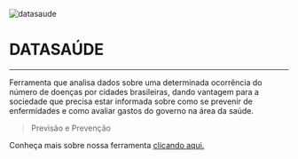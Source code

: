 ![datasaude](https://trello-attachments.s3.amazonaws.com/5acfc01bee614e11543842eb/5ad13066e996215457fa557d/f0ae8bd7e79c2ec99915ed7ff924b517/68747470733a2f2f6269742e6c792f32475971617876.png)
#  DATASAÚDE 
---


Ferramenta que analisa dados sobre uma determinada ocorrência do número de doenças por cidades brasileiras, dando vantagem para a sociedade que precisa estar informada sobre como se prevenir de enfermidades e como avaliar gastos do governo na área da saúde. 
&nbsp;

> Previsão e Prevenção

Conheça mais sobre nossa ferramenta [clicando aqui. ](http://www.cpsoftware.com.br/datasaude/site/dashboard.html)


